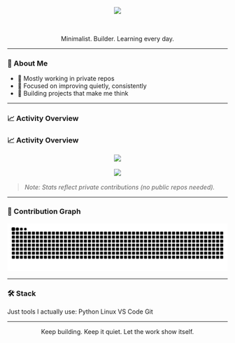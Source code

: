 <!-- Banner -->
<p align="center">
  <img src="https://capsule-render.vercel.app/api?type=waving&color=gradient&height=200&section=header&text=Kcbir&fontSize=60&fontAlignY=35" />
</p>

<br/>

<p align="center">
Minimalist. Builder. Learning every day.
</p>

---

### 🧭 About Me
- 🔹 Mostly working in private repos
- 🔹 Focused on improving quietly, consistently
- 🔹 Building projects that make me think

---

### 📈 Activity Overview

### 📈 Activity Overview

<p align="center">
  <img src="https://streak-stats.demolab.com?user=Kcbir&theme=transparent&hide_border=true" height="160"/>
</p>

<p align="center">
  <img src="https://github-readme-activity-graph.vercel.app/graph?username=Kcbir&theme=github-dark&hide_border=true&area=true"/>
</p>

> _Note: Stats reflect private contributions (no public repos needed)._

---

### 🐍 Contribution Graph
<p align="center">
  <img src="https://raw.githubusercontent.com/Kcbir/Kcbir/output/github-contribution-grid-snake.svg" />
</p>

---

### 🛠️ Stack
Just tools I actually use:
Python
Linux
VS Code
Git

---

<p align="center">Keep building. Keep it quiet. Let the work show itself.</p>
